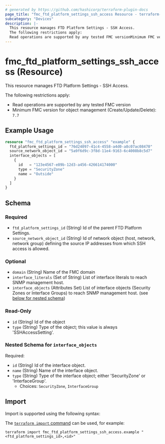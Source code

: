 ```yaml
---
# generated by https://github.com/hashicorp/terraform-plugin-docs
page_title: "fmc_ftd_platform_settings_ssh_access Resource - terraform-provider-fmc"
subcategory: "Devices"
description: |-
  This resource manages FTD Platform Settings - SSH Access.
  The following restrictions apply:
  Read operations are supported by any tested FMC versionMinimum FMC version for object management (Create/Update/Delete): 7.7
---
```


# fmc_ftd_platform_settings_ssh_access (Resource)

This resource manages FTD Platform Settings - SSH Access.

The following restrictions apply:
  - Read operations are supported by any tested FMC version
  - Minimum FMC version for object management (Create/Update/Delete): `7.7`

## Example Usage

```terraform
resource "fmc_ftd_platform_settings_ssh_access" "example" {
  ftd_platform_settings_id = "76d24097-41c4-4558-a4d0-a8c07ac08470"
  source_network_object_id = "5a9f6d9c-3f8d-11e4-9163-6c4008b8c5d7"
  interface_objects = [
    {
      id   = "123e4567-e89b-12d3-a456-426614174000"
      type = "SecurityZone"
      name = "Outside"
    }
  ]
}
```

<!-- schema generated by tfplugindocs -->
## Schema

### Required

- `ftd_platform_settings_id` (String) Id of the parent FTD Platform Settings.
- `source_network_object_id` (String) Id of network object (host, network, network group) defining the source IP addresses from which SSH access is allowed.

### Optional

- `domain` (String) Name of the FMC domain
- `interface_literals` (Set of String) List of interface literals to reach SNMP management host.
- `interface_objects` (Attributes Set) List of interface objects (Security Zones or Interface Groups) to reach SNMP management host. (see [below for nested schema](#nestedatt--interface_objects))

### Read-Only

- `id` (String) Id of the object
- `type` (String) Type of the object; this value is always 'SSHAccessSetting'.

<a id="nestedatt--interface_objects"></a>
### Nested Schema for `interface_objects`

Required:

- `id` (String) Id of the interface object.
- `name` (String) Name of the interface object.
- `type` (String) Type of the interface object; either 'SecurityZone' or 'InterfaceGroup'.
  - Choices: `SecurityZone`, `InterfaceGroup`

## Import

Import is supported using the following syntax:

The [`terraform import` command](https://developer.hashicorp.com/terraform/cli/commands/import) can be used, for example:

```shell
terraform import fmc_ftd_platform_settings_ssh_access.example "<ftd_platform_settings_id>,<id>"
```

